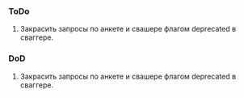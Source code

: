 ### ToDo
1. Закрасить запросы по анкете и свашере флагом deprecated в сваггере.

### DoD
1. Закрасить запросы по анкете и свашере флагом deprecated в сваггере.
